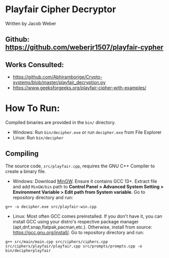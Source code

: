 # Playfair Cipher Decryptor 
Written by Jacob Weber
## Github: https://github.com/weberjr1507/playfair-cypher
## Works Consulted: 
- https://github.com/Abhiramborige/Crypto-systems/blob/master/playfair_decryption.py
- https://www.geeksforgeeks.org/playfair-cipher-with-examples/

# How To Run:

Compiled binaries are provided in the `bin/` directory.

- Windows: Run `bin/decipher.exe` or run `decipher.exe` from File Explorer
- Linux: Run `bin/decipher`

## Compiling

The source code, `src/playfair.cpp`, requires the GNU C++ Compiler to create a binary file.

- Windows: Download [MinGW](https://nuwen.net/mingw.html). Ensure it contains GCC 13+. Extract file and add `MinGW/bin` path to **Control Panel > Advanced System Setting > Environment Variable > Edit path from System variable**. Go to repository directory and run: 
```
g++ -o decipher.exe src/playfair-win.cpp
```

- Linux: Most often GCC comes preinstalled. If you don't have it, you can install GCC using your distro's respective package manager (apt,dnf,snap,flatpak,pacman,etc.). Otherwise, install from source: https://gcc.gnu.org/install/. Go to repository directory and run:
```
g++ src/main/main.cpp src/ciphers/ciphers.cpp src/ciphers/playfair/playfair.cpp src/prompts/prompts.cpp -o bin/decipherplayfair
```